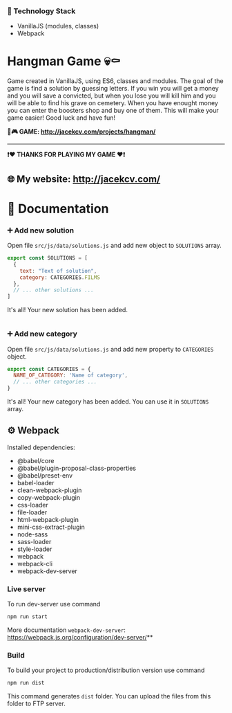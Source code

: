 ### 🔧 Technology Stack

- VanillaJS (modules, classes)
- Webpack

# Hangman Game 💀⚰️

Game created in VanillaJS, using ES6, classes and modules. The goal of the game is find a solution by guessing letters. If you win you will get a money and you will save a convicted, but when you lose you will kill him and you will be able to find his grave on cemetery. When you have enought money you can enter the boosters shop and buy one of them. This will make your game easier!
Good luck and have fun!

**🔗🎮 GAME: http://jacekcv.com/projects/hangman/**

-------------
**❗️❤️ THANKS FOR PLAYING MY GAME ❤️❗️**

🌐 My website: http://jacekcv.com/
-------------

# 📄 Documentation

### ➕ Add new solution
Open file `src/js/data/solutions.js` and add new object to `SOLUTIONS` array.
```javascript
export const SOLUTIONS = [
  {
    text: "Text of solution",
    category: CATEGORIES.FILMS
  },
  // ... other solutions ...
]
```
It's all! Your new solution has been added.

```javascript

```

### ➕ Add new category
Open file `src/js/data/solutions.js` and add new property to `CATEGORIES` object.
```javascript
export const CATEGORIES = {
  NAME_OF_CATEGORY: 'Name of category',
  // ... other categories ...
}
```
It's all! Your new category has been added. You can use it in `SOLUTIONS` array.


## ⚙️ Webpack

Installed dependencies:
- @babel/core
- @babel/plugin-proposal-class-properties
- @babel/preset-env
- babel-loader
- clean-webpack-plugin
- copy-webpack-plugin
- css-loader
- file-loader
- html-webpack-plugin
- mini-css-extract-plugin
- node-sass
- sass-loader
- style-loader
- webpack
- webpack-cli
- webpack-dev-server

### Live server
To run dev-server use command
```sh
npm run start
```
More documentation `webpack-dev-server`: https://webpack.js.org/configuration/dev-server/**

### Build
To build your project to production/distribution version use command
```sh
npm run dist
```
This command generates `dist` folder. You can upload the files from this folder to FTP server.

